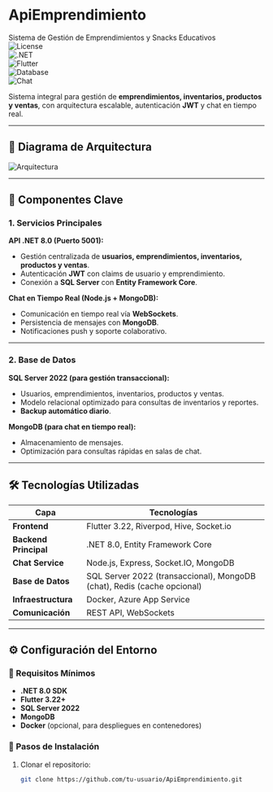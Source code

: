 # ApiEmprendimiento
Sistema de Gestión de Emprendimientos y Snacks Educativos  
![License](https://img.shields.io/badge/License-MIT-green.svg)  
![.NET](https://img.shields.io/badge/.NET-8.0-512BD4)  
![Flutter](https://img.shields.io/badge/Flutter-3.22-02569B)  
![Database](https://img.shields.io/badge/Database-SQL_Server-CC2927)  
![Chat](https://img.shields.io/badge/Chat-Node.js/MongoDB-68A063)  

Sistema integral para gestión de **emprendimientos, inventarios, productos y ventas**, con arquitectura escalable, autenticación **JWT** y chat en tiempo real.  

---

## 🔹 Diagrama de Arquitectura
![Arquitectura](https://img.plantuml.biz/plantuml/png/PLF1RjGm4BtxAqQzK4Gtgi85zO2QxUvAYzXssOJkWN2OEaFhajZ1TYe4uglu17wCiRsfclOKU-RDy_DxZZXt7gqVkbPuvLk2mluOb2Vf1ulGK0kbSfuwX1aKlLfslINTg4wHzaO8bDvO-Em6j8gtbkTGtpBDqSeQxHaAgtRmdcojZmyhU9lb-UiZG3VsuBU0aGHci_TZNVoPKCvHVW-CMwkqL3ssjSukbnMyoqxX3InNS64iHTuH6NYV41G3A_9AebJ__chuiAyYch_FSDirx9PbLUk3A7S2qvkxarglzGCl3-sjDSqWGmEkGzL5PYOATsZGumqwPYu_VOIIx0FVEJ_DSpPb7keDmG9v62gBsg6KocXiaqSyCd4XZ2i6XA6BE_IrlZGDPVUEFTZJJMduwZvEXkuB2_XgbQAkDx2ZuE1n6iZML-cuVJbLl37wrYpc32pQ3YLfJ0wCnxiq5c52lE8CDFra-UIW7tCY9yQaGxf1mraqE1eKjg4Sl3c3gzrcZFAnmm5nvnfRrHoYgmpdAoQi-v8nZmO8tePgrCMDBLaN7Z8B2iyQDiG-txCmbhpMtooIytP8hzxqoV-dhZ_3i1sBS8vbqujVW-N_fkyXHKF9aJWXnfSu-tAdceRqLzQKEZ6TbsLnpl3mE_u7)

---

## 🚀 Componentes Clave

### 1. Servicios Principales  
**API .NET 8.0 (Puerto 5001):**
- Gestión centralizada de **usuarios, emprendimientos, inventarios, productos y ventas**.  
- Autenticación **JWT** con claims de usuario y emprendimiento.  
- Conexión a **SQL Server** con **Entity Framework Core**.  

**Chat en Tiempo Real (Node.js + MongoDB):**
- Comunicación en tiempo real vía **WebSockets**.  
- Persistencia de mensajes con **MongoDB**.  
- Notificaciones push y soporte colaborativo.  

---

### 2. Base de Datos  
**SQL Server 2022 (para gestión transaccional):**
- Usuarios, emprendimientos, inventarios, productos y ventas.  
- Modelo relacional optimizado para consultas de inventarios y reportes.  
- **Backup automático diario**.  

**MongoDB (para chat en tiempo real):**
- Almacenamiento de mensajes.  
- Optimización para consultas rápidas en salas de chat.  

---

## 🛠 Tecnologías Utilizadas  

| Capa             | Tecnologías |
|------------------|-------------|
| **Frontend**     | Flutter 3.22, Riverpod, Hive, Socket.io |
| **Backend Principal** | .NET 8.0, Entity Framework Core |
| **Chat Service** | Node.js, Express, Socket.IO, MongoDB |
| **Base de Datos**| SQL Server 2022 (transaccional), MongoDB (chat), Redis (cache opcional) |
| **Infraestructura** | Docker, Azure App Service |
| **Comunicación** | REST API, WebSockets |

---

## ⚙️ Configuración del Entorno  

### 🔹 Requisitos Mínimos  
- **.NET 8.0 SDK**  
- **Flutter 3.22+**  
- **SQL Server 2022**  
- **MongoDB**  
- **Docker** (opcional, para despliegues en contenedores)  

### 🔹 Pasos de Instalación  

1. Clonar el repositorio:  
   ```bash
   git clone https://github.com/tu-usuario/ApiEmprendimiento.git

